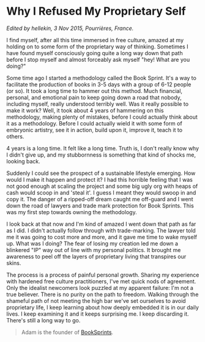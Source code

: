 
# Why I Refused My Proprietary Self

<p><em>Edited by hellekin, 3 Nov 2015, Pourrières, France.</em></p>

<p>I find myself, after all this time immersed in free culture, amazed at
my holding on to some form of the proprietary way of
thinking. Sometimes I have found myself consciously going quite a long
way down that path before I stop myself and almost forceably ask
myself "hey! What are you doing?"</p>

<p>Some time ago I started a methodology called the Book Sprint. It's a
way to facilitate the production of books in 3-5 days with a group of
6-12 people (or so). It took a long time to hammer out this
method. Much financial, personal, and emotional pain to keep going
down a road that nobody, including myself, really understood terribly
well. Was it really possible to make it work? Well, it took about 4
years of hammering on this methodology, making plenty of mistakes,
before I could actually think about it as a methodology. Before I
could actually wield it with some form of embryonic artistry, see it
in action, build upon it, improve it, teach it to others.</p>

<p>4 years is a long time. It felt like a long time. Truth is, I don't
really know why I didn't give up, and my stubbornness is something
that kind of shocks me, looking back.</p>

<p>Suddenly I could see the prospect of a sustainable lifestyle
emerging. How would I make it happen and protect it? I had this
horrible feeling that I was not good enough at scaling the project and
some big ugly org with heaps of cash would scoop in and 'steal it'. I
guess I meant they would swoop in and copy it. The danger of a
ripped-off dream caught me off-guard and I went down the road of
lawyers and trade mark protection for Book Sprints. This was my first
step towards owning the methodology.</p>

<p>I look back at that now and I'm kind of amazed I went down that path
as far as I did. I didn't actually follow through with
trade-marking. The lawyer told me it was going to cost more and more,
and it gave me time to wake myself up. What was I doing? The fear of
losing my creation led me down a blinkered "IP" way out of line with
my personal politics. It brought me awareness to peel off the layers
of proprietary living that transpires our skins.</p>

<p>The process is a process of painful personal growth. Sharing my
experience with hardened free culture practitioners, I've met quick
nods of agreement. Only the idealist newcomers look puzzled at my
apparent failure: I'm not a true believer. There is no purity on the
path to freedom. Walking through the shameful path of not meeting the
high bar we've set ourselves to avoid proprietary life, I keep
learning about how deeply embedded it is in our daily lives. I keep
examining it and it keeps surprising me. I keep discarding it. There's
still a long way to go.</p>


> Adam is the founder of [BookSprints](http://booksprints.net).


